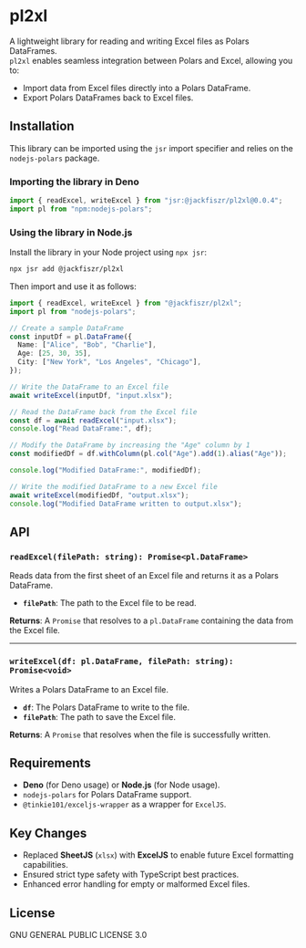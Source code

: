 # pl2xl

A lightweight library for reading and writing Excel files as Polars DataFrames.\
`pl2xl` enables seamless integration between Polars and Excel, allowing you to:

- Import data from Excel files directly into a Polars DataFrame.
- Export Polars DataFrames back to Excel files.

## Installation

This library can be imported using the `jsr` import specifier and relies on the
`nodejs-polars` package.

### Importing the library in Deno

```typescript
import { readExcel, writeExcel } from "jsr:@jackfiszr/pl2xl@0.0.4";
import pl from "npm:nodejs-polars";
```

### Using the library in Node.js

Install the library in your Node project using `npx jsr`:

```bash
npx jsr add @jackfiszr/pl2xl
```

Then import and use it as follows:

```typescript
import { readExcel, writeExcel } from "@jackfiszr/pl2xl";
import pl from "nodejs-polars";

// Create a sample DataFrame
const inputDf = pl.DataFrame({
  Name: ["Alice", "Bob", "Charlie"],
  Age: [25, 30, 35],
  City: ["New York", "Los Angeles", "Chicago"],
});

// Write the DataFrame to an Excel file
await writeExcel(inputDf, "input.xlsx");

// Read the DataFrame back from the Excel file
const df = await readExcel("input.xlsx");
console.log("Read DataFrame:", df);

// Modify the DataFrame by increasing the "Age" column by 1
const modifiedDf = df.withColumn(pl.col("Age").add(1).alias("Age"));

console.log("Modified DataFrame:", modifiedDf);

// Write the modified DataFrame to a new Excel file
await writeExcel(modifiedDf, "output.xlsx");
console.log("Modified DataFrame written to output.xlsx");
```

## API

### `readExcel(filePath: string): Promise<pl.DataFrame>`

Reads data from the first sheet of an Excel file and returns it as a Polars
DataFrame.

- **`filePath`**: The path to the Excel file to be read.

**Returns**: A `Promise` that resolves to a `pl.DataFrame` containing the data
from the Excel file.

---

### `writeExcel(df: pl.DataFrame, filePath: string): Promise<void>`

Writes a Polars DataFrame to an Excel file.

- **`df`**: The Polars DataFrame to write to the file.
- **`filePath`**: The path to save the Excel file.

**Returns**: A `Promise` that resolves when the file is successfully written.

## Requirements

- **Deno** (for Deno usage) or **Node.js** (for Node usage).
- `nodejs-polars` for Polars DataFrame support.
- `@tinkie101/exceljs-wrapper` as a wrapper for `ExcelJS`.

## Key Changes

- Replaced **SheetJS** (`xlsx`) with **ExcelJS** to enable future Excel
  formatting capabilities.
- Ensured strict type safety with TypeScript best practices.
- Enhanced error handling for empty or malformed Excel files.

## License

GNU GENERAL PUBLIC LICENSE 3.0
